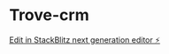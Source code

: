 # Trove-crm

[Edit in StackBlitz next generation editor ⚡️](https://stackblitz.com/~/github.com/donvito/bolt-crm)
